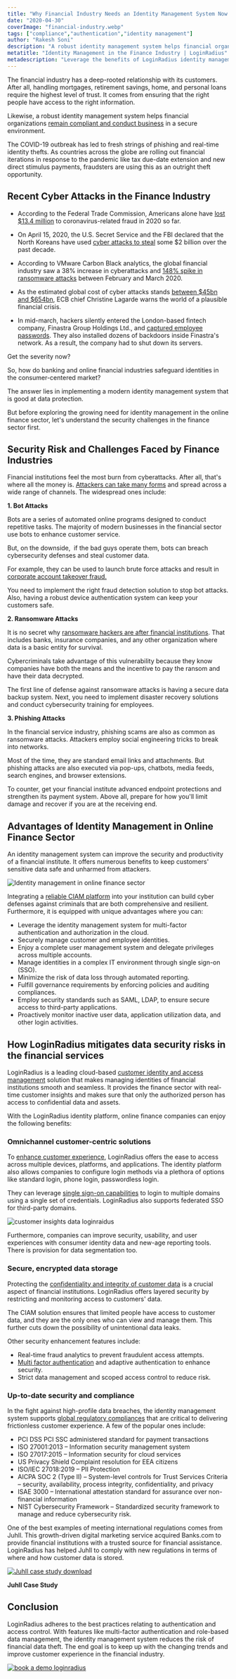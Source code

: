 ```yaml
---
title: "Why Financial Industry Needs an Identity Management System Now More Than Ever"
date: "2020-04-30"
coverImage: "financial-industry.webp"
tags: ["compliance","authentication","identity management"]
author: "Rakesh Soni"
description: "A robust identity management system helps financial organizations remain compliant and conduct business in a secure environment."
metatitle: "Identity Management in the Finance Industry | LoginRadius"
metadescription: "Leverage the benefits of LoginRadius identity management system for your financial services. Adhere to the best practices relating to authentication."
---
```


The financial industry has a deep-rooted relationship with its customers. After all, handling mortgages, retirement savings, home, and personal loans require the highest level of trust. It comes from ensuring that the right people have access to the right information.

Likewise, a robust identity management system helps financial organizations [remain compliant and conduct business](https://www.loginradius.com/blog/2020/03/how-loginradius-helps-enterprises-stay-ccpa-compliant-in-2020/) in a secure environment.

The COVID-19 outbreak has led to fresh strings of phishing and real-time identity thefts. As countries across the globe are rolling out financial iterations in response to the pandemic like tax due-date extension and new direct stimulus payments, fraudsters are using this as an outright theft opportunity.

## Recent Cyber Attacks in the Finance Industry

- According to the Federal Trade Commission, Americans alone have [lost $13.4 million](https://www.cnbc.com/2020/04/15/americans-have-lost-13point4-million-to-fraud-linked-to-covid-19.html) to coronavirus-related fraud in 2020 so far. 

- On April 15, 2020, the U.S. Secret Service and the FBI declared that the North Koreans have used [cyber attacks to steal](https://www.us-cert.gov/ncas/alerts/aa20-106a) some $2 billion over the past decade. 

- According to VMware Carbon Black analytics, the global financial industry saw a 38% increase in cyberattacks and [148% spike in ransomware attacks](https://searchsecurity.techtarget.com/news/252481832/Ransomware-attacks-see-148-surge-amid-COVID-19) between February and March 2020. 
    
- As the estimated global cost of cyber attacks stands [between $45bn and $654bn](https://www.independent.co.uk/news/business/news/cyber-attack-financial-crisis-christine-lagarde-ecb-a9322556.html), ECB chief Christine Lagarde warns the world of a plausible financial crisis. 

- In mid-march, hackers silently entered the London-based fintech company, Finastra Group Holdings Ltd., and [captured employee passwords](https://www.zdnet.com/article/fintech-company-finastra-hit-by-ransomware/). They also installed dozens of backdoors inside Finastra's network. As a result, the company had to shut down its servers. 

Get the severity now?

So, how do banking and online financial industries safeguard identities in the consumer-centered market?

The answer lies in implementing a modern identity management system that is good at data protection.

But before exploring the growing need for identity management in the online finance sector, let's understand the security challenges in the finance sector first.

## Security Risk and Challenges Faced by Finance Industries

Financial institutions feel the most burn from cyberattacks. After all, that's where all the money is. [Attackers can take many forms](https://www.loginradius.com/blog/2019/10/cybersecurity-attacks-business/) and spread across a wide range of channels. The widespread ones include:

**1\. Bot Attacks**

Bots are a series of automated online programs designed to conduct repetitive tasks. The majority of modern businesses in the financial sector use bots to enhance customer service.

But, on the downside,  if the bad guys operate them, bots can breach cybersecurity defenses and steal customer data.

For example, they can be used to launch brute force attacks and result in [corporate account takeover fraud.](https://www.loginradius.com/blog/2020/04/corporate-account-takeover-attacks/) 

You need to implement the right fraud detection solution to stop bot attacks. Also, having a robust device authentication system can keep your customers safe.

**2\. Ransomware Attacks**

It is no secret why [ransomware hackers are after financial institutions](https://www.ft.com/content/387eb604-4e72-11ea-95a0-43d18ec715f5). That includes banks, insurance companies, and any other organization where data is a basic entity for survival.

Cybercriminals take advantage of this vulnerability because they know companies have both the means and the incentive to pay the ransom and have their data decrypted.

The first line of defense against ransomware attacks is having a secure data backup system. Next, you need to implement disaster recovery solutions and conduct cybersecurity training for employees.

**3\. Phishing Attacks** 

In the financial service industry, phishing scams are also as common as ransomware attacks. Attackers employ social engineering tricks to break into networks.

Most of the time, they are standard email links and attachments. But phishing attacks are also executed via pop-ups, chatbots, media feeds, search engines, and browser extensions.

To counter, get your financial institute advanced endpoint protections and strengthen its payment system. Above all, prepare for how you'll limit damage and recover if you are at the receiving end.

## Advantages of Identity Management in Online Finance Sector

An identity management system can improve the security and productivity of a financial institute. It offers numerous benefits to keep customers' sensitive data safe and unharmed from attackers.

![Identity management in online finance sector](Identity-management-in-online-finance-sector.webp)

Integrating a [reliable CIAM platform](https://www.loginradius.com/blog/2019/06/perfect-ciam-platform/) into your institution can build cyber defenses against criminals that are both comprehensive and resilient. Furthermore, it is equipped with unique advantages where you can:

- Leverage the identity management system for multi-factor authentication and authorization in the cloud.
- Securely manage customer and employee identities. 
- Enjoy a complete user management system and delegate privileges across multiple accounts.
- Manage identities in a complex IT environment through single sign-on (SSO).
- Minimize the risk of data loss through automated reporting.
- Fulfill governance requirements by enforcing policies and auditing compliances.
- Employ security standards such as SAML, LDAP, to ensure secure access to third-party applications.
- Proactively monitor inactive user data, application utilization data, and other login activities.

## How LoginRadius mitigates data security risks in the financial services

LoginRadius is a leading cloud-based [customer identity and access management](https://www.loginradius.com/blog/2019/06/customer-identity-and-access-management/) solution that makes managing identities of financial institutions smooth and seamless. It provides the finance sector with real-time customer insights and makes sure that only the authorized person has access to confidential data and assets.

With the LoginRadius identity platform, online finance companies can enjoy the following benefits:

### **Omnichannel customer-centric solutions**

To [enhance customer experience](https://www.loginradius.com/customer-experience-solutions/), LoginRadius offers the ease to access across multiple devices, platforms, and applications. The identity platform also allows companies to configure login methods via a plethora of options like standard login, phone login, passwordless login.

They can leverage [single sign-on capabilities](https://www.loginradius.com/blog/2019/05/what-is-single-sign-on/) to login to multiple domains using a single set of credentials. LoginRadius also supports federated SSO for third-party domains.

![customer insights data loginraidus](customer-insights-data-loginraidus.webp)

Furthermore, companies can improve security, usability, and user experiences with consumer identity data and new-age reporting tools. There is provision for data segmentation too.

### **Secure, encrypted data storage**

Protecting the [confidentiality and integrity of customer data](https://www.loginradius.com/security/) is a crucial aspect of financial institutions. LoginRadius offers layered security by restricting and monitoring access to customers' data.

The CIAM solution ensures that limited people have access to customer data, and they are the only ones who can view and manage them. This further cuts down the possibility of unintentional data leaks.

Other security enhancement features include:

- Real-time fraud analytics to prevent fraudulent access attempts.
- [Multi factor authentication](https://www.loginradius.com/blog/identity/what-is-multi-factor-authentication/) and adaptive authentication to enhance security.
- Strict data management and scoped access control to reduce risk.

### **Up-to-date security and compliance**

In the fight against high-profile data breaches, the identity management system supports [global regulatory compliances](https://www.loginradius.com/compliances-list/) that are critical to delivering frictionless customer experience. A few of the popular ones include:

- PCI DSS PCI SSC administered standard for payment transactions
- ISO 27001:2013 – Information security management system
- ISO 27017:2015 – Information security for cloud services
- US Privacy Shield Complaint resolution for EEA citizens
- ISO/IEC 27018:2019 – PII Protection
- AICPA SOC 2 (Type II) – System-level controls for Trust Services Criteria – security, availability, process integrity, confidentiality, and privacy 
- ISAE 3000 – International attestation standard for assurance over non-financial information 
- NIST Cybersecurity Framework – Standardized security framework to manage and reduce cybersecurity risk.

One of the best examples of meeting international regulations comes from Juhll. This growth-driven digital marketing service acquired Banks.com to provide financial institutions with a trusted source for financial assistance. LoginRadius has helped Juhll to comply with new regulations in terms of where and how customer data is stored.

[![Juhll case study download](CS-Juhll-Online-Marketing-and-Banks-1024x310.webp)](https://www.loginradius.com/resource/juhll-case-study)

**Juhll Case Study**

## Conclusion 

LoginRadius adheres to the best practices relating to authentication and access control. With features like multi-factor authentication and role-based data management, the identity management system reduces the risk of financial data theft. The end goal is to keep up with the changing trends and improve customer experience in the financial industry.

[![book a demo loginradius](BD-Plexicon1-1024x310.webp)](https://www.loginradius.com/contact-us?utm_source=blog&utm_medium=web&utm_campaign=financial-industry-identity-management)
